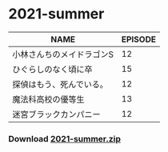 # 2021-summer
| NAME | EPISODE |
| --- | --- |
| 小林さんちのメイドラゴンS | 12 |
| ひぐらしのなく頃に卒 | 15 |
| 探偵はもう、死んでいる。 | 12 |
| 魔法科高校の優等生 | 13 |
| 迷宮ブラックカンパニー | 12 |

### Download [2021-summer.zip](https://github.com/OtaDou/danmaku-archive/archive/refs/heads/2021-summer.zip)